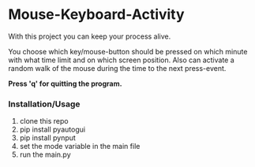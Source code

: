 # Mouse-Keyboard-Activity

With this project you can keep your process alive.

You choose which key/mouse-button should be pressed on which minute with what time limit and on which screen position. Also can activate a random walk of the mouse during the time to the next press-event.

**Press 'q' for quitting the program.**



### Installation/Usage

1. clone this repo
2. pip install pyautogui
3. pip install pynput
4. set the mode variable in the main file
5. run the main.py





